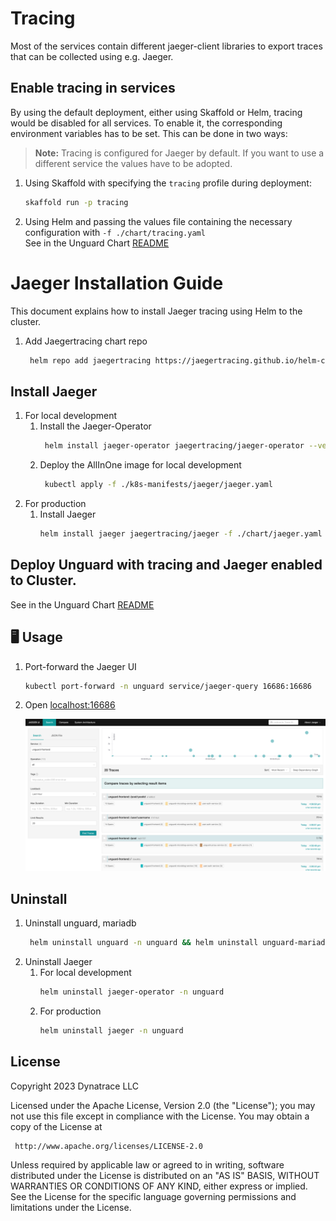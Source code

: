# Tracing

Most of the services contain different jaeger-client libraries to export traces that can be collected using e.g. Jaeger.

## Enable tracing in services

By using the default deployment, either using Skaffold or Helm, tracing would be disabled for all services. To enable it, the
corresponding environment variables has to be set. This can be done in two ways:

> **Note:** Tracing is configured for Jaeger by default. If you want to use a different service the values have to be adopted.

1. Using Skaffold with specifying the `tracing` profile during deployment:
    ```sh
    skaffold run -p tracing
    ```
2. Using Helm and passing the values file containing the necessary configuration with `-f ./chart/tracing.yaml` \
   See in the Unguard Chart [README](../chart/README.md#tracing-and-jaeger)

# Jaeger Installation Guide

This document explains how to install Jaeger tracing using Helm to the cluster.

1. Add Jaegertracing chart repo
   ```sh
    helm repo add jaegertracing https://jaegertracing.github.io/helm-charts
   ```

## Install Jaeger

1. For local development
    1. Install the Jaeger-Operator
       ```sh
        helm install jaeger-operator jaegertracing/jaeger-operator --version 2.22.0 --wait --namespace unguard --create-namespace
       ```
    2. Deploy the AllInOne image for local development
       ```sh
        kubectl apply -f ./k8s-manifests/jaeger/jaeger.yaml
       ```
2. For production
    1. Install Jaeger
        ```sh
        helm install jaeger jaegertracing/jaeger -f ./chart/jaeger.yaml --wait --namespace unguard --create-namespace
        ```

## Deploy Unguard with tracing and Jaeger enabled to Cluster.

See in the Unguard Chart [README](../chart/README.md#tracing-and-jaeger)

## 🖥️ Usage

1. Port-forward the Jaeger UI

    ```sh
    kubectl port-forward -n unguard service/jaeger-query 16686:16686
    ```

2. Open [localhost:16686](http://localhost:16686)

   ![Jaeger UI](./images/jaeger-ui.png)

## Uninstall

1. Uninstall unguard, mariadb
   ```sh
    helm uninstall unguard -n unguard && helm uninstall unguard-mariadb -n unguard
   ```
2. Uninstall Jaeger
    1. For local development
        ```sh
        helm uninstall jaeger-operator -n unguard
        ```
    2. For production
        ```sh
        helm uninstall jaeger -n unguard
        ```

## License

Copyright 2023 Dynatrace LLC

Licensed under the Apache License, Version 2.0 (the "License");
you may not use this file except in compliance with the License.
You may obtain a copy of the License at

     http://www.apache.org/licenses/LICENSE-2.0

Unless required by applicable law or agreed to in writing, software
distributed under the License is distributed on an "AS IS" BASIS,
WITHOUT WARRANTIES OR CONDITIONS OF ANY KIND, either express or implied.
See the License for the specific language governing permissions and
limitations under the License.
